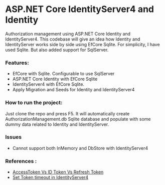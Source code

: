# ASP.NET Core IdentityServer4 and Identity
Authorization management using ASP.NET Core Identity and IdentityServer4. This codebase will give an idea how Identity and IdentityServer works side by side using EfCore Sqlite. For simplicity, I have used Sqlite. But also added support for SqlServer.

### Features: 
- EfCore with Sqlite. Configurable to use SqlServer
- ASP.NET Core Identity with EfCore Sqlite
- IdentityServer4 with EfCore Sqlite.
- Apply Migration and Seeds for Identity and IdentityServer4 

### How to run the project: 
Just clone the repo and press F5. It will automatically create AuthorizationManagement.db Sqlite database and populate with some dummy data related to Identity and IdentityServer.

### Issues
- Cannot support both InMemory and DbStore with IdentityServer4

### References : 
- [AccessToken Vs ID Token Vs Refresh Token](https://www.c-sharpcorner.com/article/accesstoken-vs-id-token-vs-refresh-token-what-whywhen/)
- [Set Token timeout in IdentityServer4](https://github.com/IdentityServer/IdentityServer4/issues/857)



